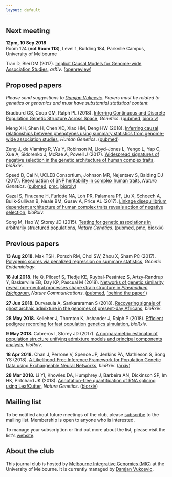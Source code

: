 ```yaml
---
layout: default
---
```



## Next meeting

**12pm, 10 Sep 2018**  
Room 124 (**not Room 113**), Level 1, Building 184, Parkville Campus,
University of Melbourne

Tran D, Blei DM (2017).  [Implicit Causal Models for Genome-wide Association
Studies](https://arxiv.org/abs/1710.10742), *arXiv*.
([openreview](https://openreview.net/forum?id=SyELrEeAb))


## Proposed papers

*Please send suggestions to
[Damjan Vukcevic](mailto:damjan.vukcevic@unimelb.edu.au).
Papers must be related to genetics or genomics and must have substantial
statistical content.*

Bradburd GS, Coop GM, Ralph PL (2018).  [Inferring Continuous and Discrete
Population Genetic Structure Across
Space](https://doi.org/10.1534/genetics.118.301333), *Genetics*.
([pubmed](https://www.ncbi.nlm.nih.gov/pubmed/30026187),
[biorxiv](https://doi.org/10.1101/189688))

Meng XH, Shen H, Chen XD, Xiao HM, Deng HW (2018).  [Inferring causal
relationships between phenotypes using summary statistics from genome-wide
association studies](https://doi.org/10.1007/s00439-018-1876-1), *Human
Genetics*.  ([pubmed](https://www.ncbi.nlm.nih.gov/pubmed/29460149))

Zeng J, de Vlaming R, Wu Y, Robinson M, Lloyd-Jones L, Yengo L, Yap C, Xue A,
Sidorenko J, McRae A, Powell J (2017).  [Widespread signatures of negative
selection in the genetic architecture of human complex
traits](https://doi.org/10.1101/145755), *bioRxiv*.

Speed D, Cai N, UCLEB Consortium, Johnson MR, Nejentsev S, Balding DJ (2017).
[Reevaluation of SNP heritability in complex human
traits](https://doi.org/10.1038/ng.3865), *Nature Genetics*.
([pubmed](https://www.ncbi.nlm.nih.gov/pubmed/28530675),
[pmc](https://www.ncbi.nlm.nih.gov/pmc/articles/PMC5493198/),
[biorxiv](https://doi.org/10.1101/074310))

Gazal S, Finucane H, Furlotte NA, Loh PR, Palamara PF, Liu X, Schoech A,
Bulik-Sullivan B, Neale BM, Gusev A, Price AL (2017).  [Linkage disequilibrium
dependent architecture of human complex traits reveals action of negative
selection](https://doi.org/10.1101/082024), *bioRxiv*.

Song M, Hao W, Storey JD (2015).  [Testing for genetic associations in
arbitrarily structured populations](https://doi.org/10.1038/ng.3244), *Nature
Genetics*.  ([pubmed](https://www.ncbi.nlm.nih.gov/pubmed/25822090),
[pmc](https://www.ncbi.nlm.nih.gov/pmc/articles/PMC4464830/),
[biorxiv](https://doi.org/10.1101/012682))


## Previous papers

**13 Aug 2018.**  Mak TSH, Porsch RM, Choi SW, Zhou X, Sham PC (2017).
[Polygenic scores via penalized regression on summary
statistics](https://doi.org/10.1002/gepi.22050), *Genetic Epidemiology*.

**18 Jul 2018.**  He Q, Pilosof S, Tiedje KE, Ruybal-Pesántez S, Artzy-Randrup
Y, Baskerville EB, Day KP, Pascual M (2018).  [Networks of genetic similarity
reveal non-neutral processes shape strain structure in *Plasmodium
falciparum*](https://doi.org/10.1038/s41467-018-04219-3), *Nature
Communications*. ([pubmed](https://www.ncbi.nlm.nih.gov/pubmed/29739937),
['behind the
paper'](https://naturemicrobiologycommunity.nature.com/users/108152-qixin-he/posts/32988-why-a-diverse-approach-is-needed-to-tackle-a-hyperdiverse-malaria-antigen-system))

**27 Jun 2018.**  Durvasula A, Sankararaman S (2018).  [Recovering signals of
ghost archaic admixture in the genomes of present-day
Africans](https://doi.org/10.1101/285734), *bioRxiv*.

**28 May 2018.**  Kelleher J, Thornton K, Ashander J, Ralph P (2018).
[Efficient pedigree recording for fast population genetics
simulation](https://doi.org/10.1101/248500), *bioRxiv*.

**9 May 2018.**  Cabreros I, Storey JD (2017).  [A nonparametric estimator of
population structure unifying admixture models and principal components
analysis](https://doi.org/10.1101/240812), *bioRxiv*.

**18 Apr 2018.**  Chan J, Perrone V, Spence JP, Jenkins PA, Mathieson S, Song
YS (2018).  [A Likelihood-Free Inference Framework for Population Genetic Data
using Exchangeable Neural Networks](https://doi.org/10.1101/267211 ),
*bioRxiv*. ([arxiv](https://arxiv.org/abs/1802.06153))

**28 Mar 2018.**  Li YI, Knowles DA, Humphrey J, Barbeira AN, Dickinson SP, Im
HK, Pritchard JK (2018).  [Annotation-free quantification of RNA splicing using
LeafCutter](https://dx.doi.org/10.1038/s41588-017-0004-9), *Nature Genetics*.
([biorxiv](https://doi.org/10.1101/044107))


## Mailing list

To be notified about future meetings of the club, please
[subscribe](https://lists.unimelb.edu.au/subscribe/statgen) to the mailing
list.  Membership is open to anyone who is interested.

To manage your subscription or find out more about the list, please visit the
list's [website](https://lists.unimelb.edu.au/info/statgen).


## About the club

This journal club is hosted by [Melbourne Integrative Genomics
(MIG)](http://research.unimelb.edu.au/integrative-genomics) at the University
of Melbourne.  It is currently managed by [Damjan
Vukcevic](http://research.unimelb.edu.au/integrative-genomics/research/statistical-genetics-vukcevic).
